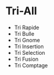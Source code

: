 # Tri-All
- Tri Rapide
- Tri Bulle
- Tri Gnome
- Tri Insertion
- Tri Selection
- Tri Fusion
- Tri Comptage

